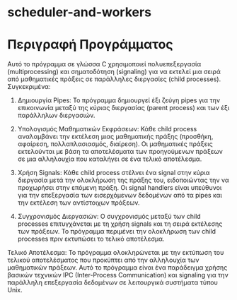 # scheduler-and-workers

# Περιγραφή Προγράμματος

Αυτό το πρόγραμμα σε γλώσσα C χρησιμοποιεί πολυεπεξεργασία (multiprocessing) και σηματοδότηση (signaling) για να εκτελεί μια σειρά από μαθηματικές πράξεις σε παράλληλες διεργασίες (child processes). Συγκεκριμένα:

1. Δημιουργία Pipes: Το πρόγραμμα δημιουργεί έξι ζεύγη pipes για την επικοινωνία μεταξύ της κύριας διεργασίας (parent process) και των έξι παράλληλων διεργασιών.

2. Υπολογισμός Μαθηματικών Εκφράσεων: Κάθε child process αναλαμβάνει την εκτέλεση μιας μαθηματικής πράξης (προσθήκη, αφαίρεση, πολλαπλασιασμός, διαίρεση). Οι μαθηματικές πράξεις εκτελούνται με βάση τα αποτελέσματα των προηγούμενων πράξεων σε μια αλληλουχία που καταλήγει σε ένα τελικό αποτέλεσμα.

3. Χρήση Signals: Κάθε child process στέλνει ένα signal στην κύρια διεργασία μετά την ολοκλήρωση της πράξης του, ειδοποιώντας την να προχωρήσει στην επόμενη πράξη. Οι signal handlers είναι υπεύθυνοι για την επεξεργασία των εισερχόμενων δεδομένων από τα pipes και την εκτέλεση των αντίστοιχων πράξεων.

4. Συγχρονισμός Διεργασιών: Ο συγχρονισμός μεταξύ των child processes επιτυγχάνεται με τη χρήση signals και τη σειρά εκτέλεσης των πράξεων. Το πρόγραμμα περιμένει την ολοκλήρωση των child processes πριν εκτυπώσει το τελικό αποτέλεσμα.

Τελικό Αποτέλεσμα: Το πρόγραμμα ολοκληρώνεται με την εκτύπωση του τελικού αποτελέσματος που προκύπτει από την αλληλουχία των μαθηματικών πράξεων.
Αυτό το πρόγραμμα είναι ένα παράδειγμα χρήσης βασικών τεχνικών IPC (Inter-Process Communication) και signaling για την παράλληλη επεξεργασία δεδομένων σε λειτουργικά συστήματα τύπου Unix.
